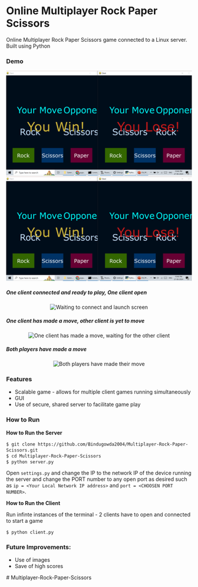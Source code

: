 # Online Multiplayer Rock Paper Scissors

Online Multiplayer Rock Paper Scissors game connected to a Linux server. Built using Python

### Demo
![alt text](<Screenshot (1482)-2.png>)
![alt text](<Screenshot (1482)-3.png>)

##### One client connected and ready to play, One client open 

<p align="center">
  <img alt="Waiting to connect and launch screen" src='https://user-images.githubusercontent.com/39765499/56475369-16f09300-647f-11e9-883b-d9ca04962d82.png'>
</p>

##### One client has made a move, other client is yet to move  

<p align="center">
  <img alt="One client has made a move, waiting for the other client" src='https://user-images.githubusercontent.com/39765499/56475365-10621b80-647f-11e9-87c6-a4656b21f178.png'>
</p>

##### Both players have made a move  

<p align="center">
  <img alt="Both players have made their move" src='https://user-images.githubusercontent.com/39765499/56475367-13f5a280-647f-11e9-8ae2-7a0fb69735bf.png'>
</p>

### Features

* Scalable game - allows for multiple client games running simultaneously
* GUI
* Use of secure, shared server to facilitate game play

### How to Run

**How to Run the Server**

```
$ git clone https://github.com/Bindugowda2004/Multiplayer-Rock-Paper-Scissors.git
$ cd Multiplayer-Rock-Paper-Scissors
$ python server.py
```

Open ``settings.py`` and change the IP to the network IP of the device running the server and change the PORT number to any open port as desired such as ``ip = <Your Local Network IP address>`` and ``port = <CHOOSEN PORT NUMBER>``.

**How to Run the Client**

Run infinte instances of the terminal - 2 clients have to open and connected to start a game

```
$ python client.py
```


### Future Improvements:

* Use of images
* Save of high scores


#   M u l t i p l a y e r - R o c k - P a p e r - S c i s s o r s 
 
 
